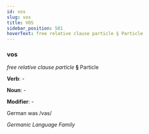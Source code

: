 ```yaml
---
id: vos
slug: vos
title: VOS
sidebar_position: 581
hoverText: free relative clause particle § Particle
---
```


### vos

*free relative clause particle* **§** Particle

**Verb**: -

**Noun**: -

**Modifier**: -

German was /vas/

*Germanic Language Family*